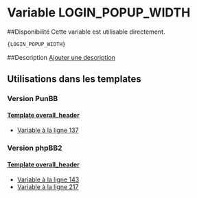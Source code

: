 # Variable LOGIN_POPUP_WIDTH

##Disponibilité
Cette variable est utilisable directement.

```html
{LOGIN_POPUP_WIDTH}
```

##Description
[Ajouter une description](https://fa-tvars.appspot.com/var/LOGIN_POPUP_WIDTH)

## Utilisations dans les templates

### Version PunBB

#### [Template overall_header](punbb/overall_header.md#readme)
* [Variable &agrave; la ligne 137](../punbb/overall_header.tpl#L137)

### Version phpBB2

#### [Template overall_header](subsilver/overall_header.md#readme)
* [Variable &agrave; la ligne 143](../subsilver/overall_header.tpl#L143)
* [Variable &agrave; la ligne 217](../subsilver/overall_header.tpl#L217)